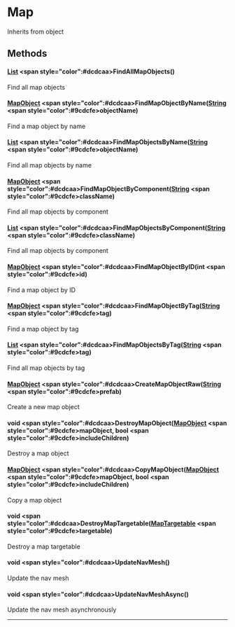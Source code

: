 # Map
Inherits from object
## Methods
#### [List](../objects/List.md) <span style="color":#dcdcaa>FindAllMapObjects<span>()
Find all map objects
#### [MapObject](../objects/MapObject.md) <span style="color":#dcdcaa>FindMapObjectByName<span>([String](../static/String.md) <span style="color":#9cdcfe>objectName<span>)
Find a map object by name
#### [List](../objects/List.md) <span style="color":#dcdcaa>FindMapObjectsByName<span>([String](../static/String.md) <span style="color":#9cdcfe>objectName<span>)
Find all map objects by name
#### [MapObject](../objects/MapObject.md) <span style="color":#dcdcaa>FindMapObjectByComponent<span>([String](../static/String.md) <span style="color":#9cdcfe>className<span>)
Find all map objects by component
#### [List](../objects/List.md) <span style="color":#dcdcaa>FindMapObjectsByComponent<span>([String](../static/String.md) <span style="color":#9cdcfe>className<span>)
Find all map objects by component
#### [MapObject](../objects/MapObject.md) <span style="color":#dcdcaa>FindMapObjectByID<span>(int <span style="color":#9cdcfe>id<span>)
Find a map object by ID
#### [MapObject](../objects/MapObject.md) <span style="color":#dcdcaa>FindMapObjectByTag<span>([String](../static/String.md) <span style="color":#9cdcfe>tag<span>)
Find a map object by tag
#### [List](../objects/List.md) <span style="color":#dcdcaa>FindMapObjectsByTag<span>([String](../static/String.md) <span style="color":#9cdcfe>tag<span>)
Find all map objects by tag
#### [MapObject](../objects/MapObject.md) <span style="color":#dcdcaa>CreateMapObjectRaw<span>([String](../static/String.md) <span style="color":#9cdcfe>prefab<span>)
Create a new map object
#### void <span style="color":#dcdcaa>DestroyMapObject<span>([MapObject](../objects/MapObject.md) <span style="color":#9cdcfe>mapObject<span>, bool <span style="color":#9cdcfe>includeChildren<span>)
Destroy a map object
#### [MapObject](../objects/MapObject.md) <span style="color":#dcdcaa>CopyMapObject<span>([MapObject](../objects/MapObject.md) <span style="color":#9cdcfe>mapObject<span>, bool <span style="color":#9cdcfe>includeChildren<span>)
Copy a map object
#### void <span style="color":#dcdcaa>DestroyMapTargetable<span>([MapTargetable](../objects/MapTargetable.md) <span style="color":#9cdcfe>targetable<span>)
Destroy a map targetable
#### void <span style="color":#dcdcaa>UpdateNavMesh<span>()
Update the nav mesh
#### void <span style="color":#dcdcaa>UpdateNavMeshAsync<span>()
Update the nav mesh asynchronously

---

